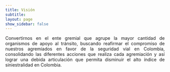 ```yaml
---
title: Visión
subtitle:  
layout: page
show_sidebar: false
---
```


<p align="justify">Convertirnos en el ente gremial que agrupe la mayor cantidad de organismos de apoyo al tránsito, buscando reafirmar el compromiso de nuestros agremiados en favor de la seguridad vial en Colombia, consolidando las diferentes acciones que realiza cada agremiación y así lograr una debida articulación que permita disminuir el alto índice de siniestralidad en Colombia.</p>
